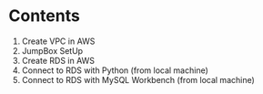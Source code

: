 # Contents
1. Create VPC in AWS
2. JumpBox SetUp
3. Create RDS in AWS
4. Connect to RDS with Python (from local machine)
5. Connect to RDS with MySQL Workbench (from local machine)
